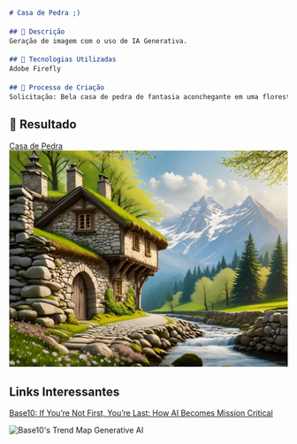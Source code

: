 ```markdown
# Casa de Pedra ;)

## 📒 Descrição
Geração de imagem com o uso de IA Generativa.

## 🤖 Tecnologias Utilizadas
Adobe Firefly

## 🧐 Processo de Criação
Solicitação: Bela casa de pedra de fantasia aconchegante em uma floresta de primavera ao lado de um caminho de paralelepípedos e um riacho balbuciante. Muro de pedra. Montanhas ao longe. Tom e sensação mágicos, hiper realistas.

```

## 🚀 Resultado

[Casa de Pedra](https://github.com/marcovillar-br/lab-natty-or-not/blob/main/Casa-de-Pedra.jpg)
![Casa de Pedra](https://github.com/marcovillar-br/lab-natty-or-not/blob/main/Casa-de-Pedra.jpg)

## Links Interessantes

[Base10: If You’re Not First, You’re Last: How AI Becomes Mission Critical](https://base10.vc/post/generative-ai-mission-critical/)

![Base10's Trend Map Generative AI](https://github.com/digitalinnovationone/lab-natty-or-not/assets/730492/f4df26e8-f8f7-4419-8252-c69d73ea930c)
